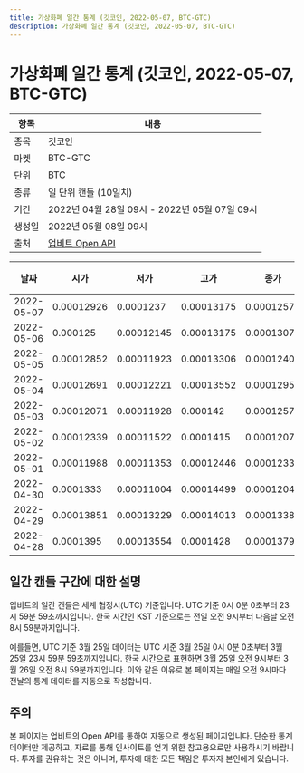 ```yaml
---
title: 가상화폐 일간 통계 (깃코인, 2022-05-07, BTC-GTC)
description: 가상화폐 일간 통계 (깃코인, 2022-05-07, BTC-GTC)
---
```



가상화폐 일간 통계 (깃코인, 2022-05-07, BTC-GTC)
===

|항목|내용|
|--|--|
|종목|깃코인|
|마켓|BTC-GTC|
|단위|BTC|
|종류|일 단위 캔들 (10일치)|
|기간|2022년 04월 28일 09시 - 2022년 05월 07일 09시|
|생성일|2022년 05월 08일 09시|
|출처|[업비트 Open API](https://docs.upbit.com)|


|날짜|시가|저가|고가|종가|비고|
|--|--|--|--|--|--|
|2022-05-07|0.00012926|0.0001237|0.00013175|0.00012573|    |
|2022-05-06|0.000125|0.00012145|0.00013175|0.00013073|    |
|2022-05-05|0.00012852|0.00011923|0.00013306|0.00012404|    |
|2022-05-04|0.00012691|0.00012221|0.00013552|0.0001295|    |
|2022-05-03|0.00012071|0.00011928|0.000142|0.00012573|    |
|2022-05-02|0.00012339|0.00011522|0.0001415|0.00012071|    |
|2022-05-01|0.00011988|0.00011353|0.00012446|0.00012339|    |
|2022-04-30|0.0001333|0.00011004|0.00014499|0.00012042|    |
|2022-04-29|0.00013851|0.00013229|0.00014013|0.0001338|    |
|2022-04-28|0.0001395|0.00013554|0.0001428|0.00013797|    |


일간 캔들 구간에 대한 설명
---


업비트의 일간 캔들은 세계 협정시(UTC) 기준입니다. 
UTC 기준 0시 0분 0초부터 23시 59분 59초까지입니다. 
한국 시간인 KST 기준으로는 전일 오전 9시부터 다음날 오전 8시 59분까지입니다. 


예를들면, UTC 기준 3월 25일 데이터는 UTC 시준 3월 25일 0시 0분 0초부터 3월 25일 23시 59분 59초까지입니다. 
한국 시간으로 표현하면 3월 25일 오전 9시부터 3월 26일 오전 8시 59분까지입니다. 
이와 같은 이유로 본 페이지는 매일 오전 9시마다 전날의 통계 데이터를 자동으로 작성합니다. 


주의
---


본 페이지는 업비트의 Open API를 통하여 자동으로 생성된 페이지입니다. 
단순한 통계 데이터만 제공하고, 자료를 통해 인사이트를 얻기 위한 참고용으로만 사용하시기 바랍니다. 
투자를 권유하는 것은 아니며, 투자에 대한 모든 책임은 투자자 본인에게 있습니다. 
